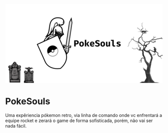 <img src="assets/PokeSouls.png">

# PokeSouls
Uma expêriencia pókemon retro, via linha de comando onde vc enfrentará a equipe rocket e zerará o game de forma sofisticada, porém, não vai ser nada fácil.
